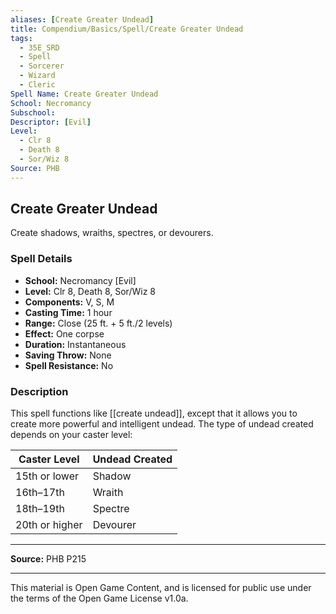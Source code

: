 ```yaml
---
aliases: [Create Greater Undead]
title: Compendium/Basics/Spell/Create Greater Undead
tags:
  - 35E_SRD
  - Spell
  - Sorcerer
  - Wizard
  - Cleric
Spell Name: Create Greater Undead
School: Necromancy
Subschool: 
Descriptor: [Evil]
Level:
  - Clr 8
  - Death 8
  - Sor/Wiz 8
Source: PHB
---
```


## Create Greater Undead

Create shadows, wraiths, spectres, or devourers.

### Spell Details

- **School:** Necromancy [Evil]  
- **Level:** Clr 8, Death 8, Sor/Wiz 8  
- **Components:** V, S, M  
- **Casting Time:** 1 hour  
- **Range:** Close (25 ft. + 5 ft./2 levels)  
- **Effect:** One corpse  
- **Duration:** Instantaneous  
- **Saving Throw:** None  
- **Spell Resistance:** No  

### Description

This spell functions like [[create undead]], except that it allows you to create more powerful and intelligent undead. The type of undead created depends on your caster level:

| **Caster Level**   | **Undead Created** |
|--------------------|--------------------|
| 15th or lower      | Shadow             |
| 16th–17th          | Wraith             |
| 18th–19th          | Spectre            |
| 20th or higher     | Devourer           |

---

**Source:** PHB P215

---

This material is Open Game Content, and is licensed for public use under  
the terms of the Open Game License v1.0a.
